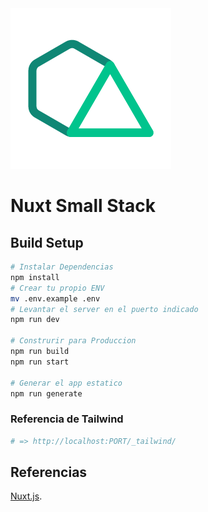 <img src="/static/icon.png">

# Nuxt Small Stack

## Build Setup

```bash
# Instalar Dependencias
npm install
# Crear tu propio ENV
mv .env.example .env
# Levantar el server en el puerto indicado
npm run dev

# Construrir para Produccion
npm run build
npm run start

# Generar el app estatico
npm run generate
```

### Referencia de Tailwind

```bash
# => http://localhost:PORT/_tailwind/
```

## Referencias

[Nuxt.js](https://nuxtjs.org).
